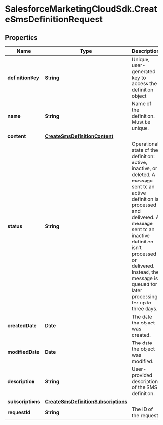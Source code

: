 # SalesforceMarketingCloudSdk.CreateSmsDefinitionRequest

## Properties
Name | Type | Description | Notes
------------ | ------------- | ------------- | -------------
**definitionKey** | **String** | Unique, user-generated key to access the definition object. | 
**name** | **String** | Name of the definition. Must be unique. | 
**content** | [**CreateSmsDefinitionContent**](CreateSmsDefinitionContent.md) |  | 
**status** | **String** | Operational state of the definition: active, inactive, or deleted. A message sent to an active definition is processed and delivered. A message sent to an inactive definition isn’t processed or delivered. Instead, the message is queued for later processing for up to three days. | [optional] 
**createdDate** | **Date** | The date the object was created. | [optional] 
**modifiedDate** | **Date** | The date the object was modified. | [optional] 
**description** | **String** | User-provided description of the SMS definition. | [optional] 
**subscriptions** | [**CreateSmsDefinitionSubscriptions**](CreateSmsDefinitionSubscriptions.md) |  | 
**requestId** | **String** | The ID of the request | [optional] 


